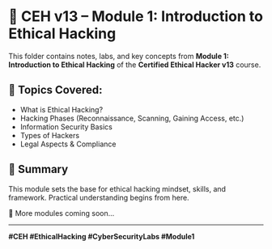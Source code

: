 # 🔐 CEH v13 – Module 1: Introduction to Ethical Hacking

This folder contains notes, labs, and key concepts from **Module 1: Introduction to Ethical Hacking** of the **Certified Ethical Hacker v13** course.

## 📌 Topics Covered:
- What is Ethical Hacking?
- Hacking Phases (Reconnaissance, Scanning, Gaining Access, etc.)
- Information Security Basics
- Types of Hackers
- Legal Aspects & Compliance

## 🧠 Summary
This module sets the base for ethical hacking mindset, skills, and framework. Practical understanding begins from here.

📘 More modules coming soon...

---

**#CEH #EthicalHacking #CyberSecurityLabs #Module1**
